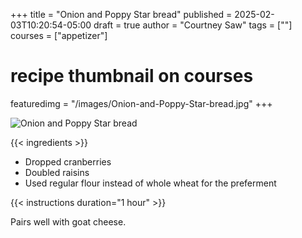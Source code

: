 +++
title = "Onion and Poppy Star bread"
published = 2025-02-03T10:20:54-05:00
draft = true
author = "Courtney Saw"
tags = [""]
courses = ["appetizer"]
# recipe thumbnail on courses
featuredimg = "/images/Onion-and-Poppy-Star-bread.jpg"
+++

<!-- image used on the recipe schema -->
![Onion and Poppy Star bread](/images/Onion-and-Poppy-Star-bread.jpg)

{{< ingredients >}}

* Dropped cranberries
* Doubled raisins
* Used regular flour instead of whole wheat for the preferment


{{< instructions duration="1 hour" >}}

Pairs well with goat cheese.

